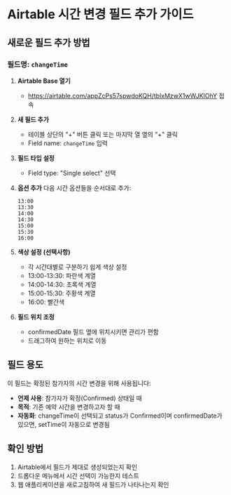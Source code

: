 # Airtable 시간 변경 필드 추가 가이드

## 새로운 필드 추가 방법

### 필드명: `changeTime`

1. **Airtable Base 열기**
   - https://airtable.com/appZcPs57spwdoKQH/tblxMzwX1wWJKIOhY 접속

2. **새 필드 추가**
   - 테이블 상단의 "+" 버튼 클릭 또는 마지막 열 옆의 "+" 클릭
   - Field name: `changeTime` 입력

3. **필드 타입 설정**
   - Field type: "Single select" 선택

4. **옵션 추가**
   다음 시간 옵션들을 순서대로 추가:
   ```
   13:00
   13:30
   14:00
   14:30
   15:00
   15:30
   16:00
   ```

5. **색상 설정 (선택사항)**
   - 각 시간대별로 구분하기 쉽게 색상 설정
   - 13:00-13:30: 파란색 계열
   - 14:00-14:30: 초록색 계열
   - 15:00-15:30: 주황색 계열
   - 16:00: 빨간색

6. **필드 위치 조정**
   - confirmedDate 필드 옆에 위치시키면 관리가 편함
   - 드래그하여 원하는 위치로 이동

## 필드 용도

이 필드는 확정된 참가자의 시간 변경을 위해 사용됩니다:

- **언제 사용**: 참가자가 확정(Confirmed) 상태일 때
- **목적**: 기존 예약 시간을 변경하고자 할 때
- **자동화**: changeTime이 선택되고 status가 Confirmed이며 confirmedDate가 있으면, setTime이 자동으로 변경됨

## 확인 방법

1. Airtable에서 필드가 제대로 생성되었는지 확인
2. 드롭다운 메뉴에서 시간 선택이 가능한지 테스트
3. 웹 애플리케이션을 새로고침하여 새 필드가 나타나는지 확인